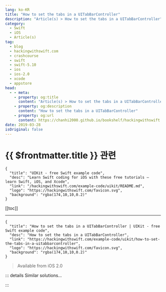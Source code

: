 ```yaml
---
lang: ko-KR
title: "How to set the tabs in a UITabBarController"
description: "Article(s) > How to set the tabs in a UITabBarController"
category:
  - Swift
  - iOS
  - Article(s)
tag: 
  - blog
  - hackingwithswift.com
  - crashcourse
  - swift
  - swift-5.10
  - ios
  - ios-2.0
  - xcode
  - appstore
head:
  - - meta:
    - property: og:title
      content: "Article(s) > How to set the tabs in a UITabBarController"
    - property: og:description
      content: "How to set the tabs in a UITabBarController"
    - property: og:url
      content: https://chanhi2000.github.io/bookshelf/hackingwithswift.com/example-code/uikit/how-to-set-the-tabs-in-a-uitabbarcontroller.html
date: 2019-03-28
isOriginal: false
---
```


# {{ $frontmatter.title }} 관련

```component VPCard
{
  "title": "UIKit - free Swift example code",
  "desc": "Learn Swift coding for iOS with these free tutorials – learn Swift, iOS, and Xcode",
  "link": "/hackingwithswift.com/example-code/uikit/README.md",
  "logo": "https://hackingwithswift.com/favicon.svg",
  "background": "rgba(174,10,10,0.2)"
}
```

[[toc]]

---

```component VPCard
{
  "title": "How to set the tabs in a UITabBarController | UIKit - free Swift example code",
  "desc": "How to set the tabs in a UITabBarController",
  "link": "https://hackingwithswift.com/example-code/uikit/how-to-set-the-tabs-in-a-uitabbarcontroller",
  "logo": "https://hackingwithswift.com/favicon.svg",
  "background": "rgba(174,10,10,0.2)"
}
```

> Available from iOS 2.0

<!-- TODO: 작성 -->

<!--
If you're creating your tab bar controller from scratch, or if you just want to change the set up of your tabs at runtime, you can do so just by setting the `viewControllers` property of your tab bar controller. This expects to be given an array of view controllers in the order you want them displayed, and you should already have configured each view controller to have its own `UITabBarItem` with a title and icon.

If your tab bar controller is the root view controller of your window, you should be able to write something like this:

```swift
if let tabBarController = window?.rootViewController as? UITabBarController {
    let first = FirstViewController()
    let second = SecondViewController()

    tabBarController.viewControllers = [first, second]
}
```

-->

::: details Similar solutions…

<!--
/example-code/uikit/changing-which-uitabbarcontroller-tabs-can-be-edited">Changing which UITabBarController tabs can be edited 
/example-code/uikit/how-do-you-show-a-modal-view-controller-when-a-uitabbarcontroller-tab-is-tapped">How do you show a modal view controller when a UITabBarController tab is tapped? 
/example-code/arrays/how-to-count-objects-in-a-set-using-nscountedset">How to count objects in a set using NSCountedSet 
/example-code/language/when-to-use-a-set-rather-than-an-array">When to use a set rather than an array 
/example-code/testing/how-to-set-baselines-for-your-performance-tests">How to set baselines for your performance tests</a>
-->

:::

